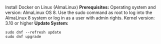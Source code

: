 Install Docker on Linux (AlmaLinux)
**Prerequisites:**
  Operating system and version: AlmaLinux OS 8.
  Use the sudo command as root to log into the AlmaLinux 8 system or log in as a user with admin rights.
  Kernel version: 3.10 or higher
**Update System:**
````
sudo dnf --refresh update
sudo dnf upgrade
````
